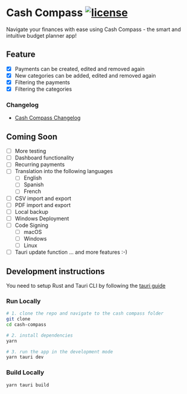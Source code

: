 # Cash Compass [![license](https://img.shields.io/github/license/DAVFoundation/captain-n3m0.svg?style=flat)](https://github.com/m-jacobi/cash-compass/blob/develop/LICENSE.md)

Navigate your finances with ease using Cash Compass - the smart and intuitive budget planner app!

## Feature

- [x] Payments can be created, edited and removed again
- [x] New categories can be added, edited and removed again
- [x] Filtering the payments
- [x] Filtering the categories

### Changelog

* [Cash Compass Changelog](CHANGELOG.md)

## Coming Soon

- [ ] More testing
- [ ] Dashboard functionality
- [ ] Recurring payments
- [ ] Translation into the following languages
  - [ ] English
  - [ ] Spanish
  - [ ] French
- [ ] CSV import and export
- [ ] PDF import and export
- [ ] Local backup
- [ ] Windows Deployment
- [ ] Code Signing
  - [ ] macOS
  - [ ] Windows
  - [ ] Linux 
- [ ] Tauri update function
... and more features :-)

## Development instructions

You need to setup Rust and Tauri CLI by following the [tauri guide](https://tauri.app/v1/guides/getting-started/prerequisites/)

### Run Locally

```bash
# 1. clone the repo and navigate to the cash compass folder
git clone 
cd cash-compass

# 2. install dependencies
yarn

# 3. run the app in the development mode
yarn tauri dev
```

### Build Locally

```bash
yarn tauri build
```

